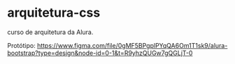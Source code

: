 # arquitetura-css
curso de arquitetura da Alura. 

Protótipo: https://www.figma.com/file/0gMF5BPgplPYqQA6Om1T1sk9/alura-bootstrap?type=design&node-id=0-1&t=R9yhzQUGw7gQGLjT-0